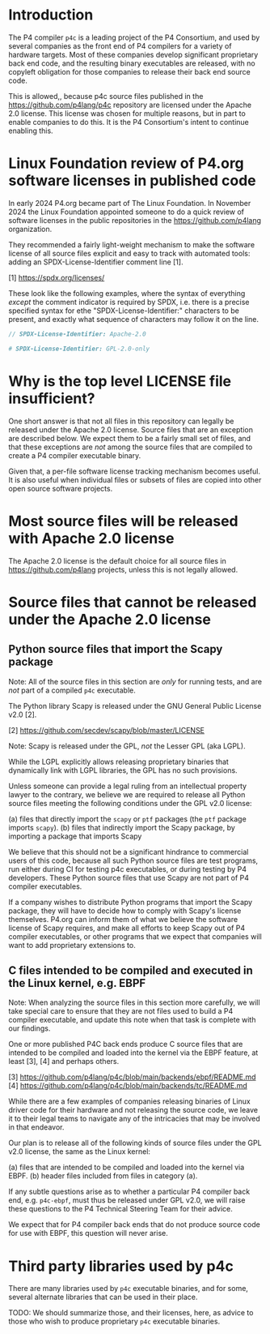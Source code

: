 # Introduction

The P4 compiler `p4c` is a leading project of the P4 Consortium, and
used by several companies as the front end of P4 compilers for a
variety of hardware targets.  Most of these companies develop
significant proprietary back end code, and the resulting binary
executables are released, with no copyleft obligation for those
companies to release their back end source code.

This is allowed,, because p4c source files published in the
https://github.com/p4lang/p4c repository are licensed under the Apache
2.0 license.  This license was chosen for multiple reasons, but in
part to enable companies to do this.  It is the P4 Consortium's intent
to continue enabling this.


# Linux Foundation review of P4.org software licenses in published code

In early 2024 P4.org became part of The Linux Foundation.  In November
2024 the Linux Foundation appointed someone to do a quick review of
software licenses in the public repositories in the
https://github.com/p4lang organization.

They recommended a fairly light-weight mechanism to make the software
license of all source files explicit and easy to track with automated
tools: adding an SPDX-License-Identifier comment line [1].

[1] https://spdx.org/licenses/

These look like the following examples, where the syntax of everything
_except_ the comment indicator is required by SPDX, i.e. there is a
precise specified syntax for ethe "SPDX-License-Identifier:"
characters to be present, and exactly what sequence of characters may
follow it on the line.

```c++
// SPDX-License-Identifier: Apache-2.0
```

```python
# SPDX-License-Identifier: GPL-2.0-only
```


# Why is the top level LICENSE file insufficient?

One short answer is that not all files in this repository can legally
be released under the Apache 2.0 license.  Source files that are an
exception are described below.  We expect them to be a fairly small
set of files, and that these exceptions are _not_ among the source
files that are compiled to create a P4 compiler executable binary.

Given that, a per-file software license tracking mechanism becomes
useful.  It is also useful when individual files or subsets of files
are copied into other open source software projects.


# Most source files will be released with Apache 2.0 license

The Apache 2.0 license is the default choice for all source files in
https://github.com/p4lang projects, unless this is not legally
allowed.


# Source files that cannot be released under the Apache 2.0 license

## Python source files that import the Scapy package

Note: All of the source files in this section are _only_ for running
tests, and are _not_ part of a compiled `p4c` executable.

The Python library Scapy is released under the GNU General Public
License v2.0 [2].

[2] https://github.com/secdev/scapy/blob/master/LICENSE

Note: Scapy is released under the GPL, _not_ the Lesser GPL (aka
LGPL).

While the LGPL explicitly allows releasing proprietary binaries that
dynamically link with LGPL libraries, the GPL has no such provisions.

Unless someone can provide a legal ruling from an intellectual
property lawyer to the contrary, we believe we are required to release
all Python source files meeting the following conditions under the GPL
v2.0 license:

(a) files that directly import the `scapy` or `ptf` packages (the
    `ptf` package imports `scapy`).
(b) files that indirectly import the Scapy package, by importing a
    package that imports Scapy

We believe that this should not be a significant hindrance to
commercial users of this code, because all such Python source files
are test programs, run either during CI for testing p4c executables,
or during testing by P4 developers.  These Python source files that
use Scapy are not part of P4 compiler executables.

If a company wishes to distribute Python programs that import the
Scapy package, they will have to decide how to comply with Scapy's
license themselves.  P4.org can inform them of what we believe the
software license of Scapy requires, and make all efforts to keep Scapy
out of P4 compiler executables, or other programs that we expect that
companies will want to add proprietary extensions to.


## C files intended to be compiled and executed in the Linux kernel, e.g. EBPF

Note: When analyzing the source files in this section more carefully,
we will take special care to ensure that they are not files used to
build a P4 compiler executable, and update this note when that task is
complete with our findings.

One or more published P4C back ends produce C source files that are
intended to be compiled and loaded into the kernel via the EBPF
feature, at least [3], [4] and perhaps others.

[3] https://github.com/p4lang/p4c/blob/main/backends/ebpf/README.md
[4] https://github.com/p4lang/p4c/blob/main/backends/tc/README.md

While there are a few examples of companies releasing binaries of
Linux driver code for their hardware and not releasing the source
code, we leave it to their legal teams to navigate any of the
intricacies that may be involved in that endeavor.

Our plan is to release all of the following kinds of source files
under the GPL v2.0 license, the same as the Linux kernel:

(a) files that are intended to be compiled and loaded into the kernel
    via EBPF.
(b) header files included from files in category (a).

If any subtle questions arise as to whether a particular P4 compiler
back end, e.g. `p4c-ebpf`, must thus be released under GPL v2.0, we
will raise these questions to the P4 Technical Steering Team for their
advice.

We expect that for P4 compiler back ends that do not produce source
code for use with EBPF, this question will never arise.


# Third party libraries used by p4c

There are many libraries used by `p4c` executable binaries, and for
some, several alternate libraries that can be used in their place.

TODO: We should summarize those, and their licenses, here, as advice
to those who wish to produce proprietary `p4c` executable binaries.
